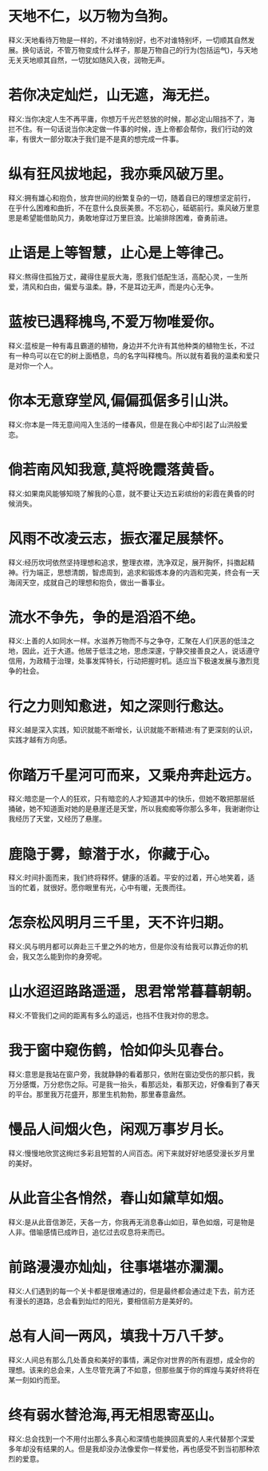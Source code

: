 # 天地不仁，以万物为刍狗。

释义:天地看待万物是一样的，不对谁特别好，也不对谁特别坏，一切顺其自然发展。换句话说，不管万物变成什么样子，那是万物自己的行为(包括运气)，与天地无关天地顺其自然，一切犹如随风入夜，润物无声。

# 若你决定灿烂，山无遮，海无拦。

释义:当你决定人生不再平庸，你想万千光芒怒放的时候，那必定山阻挡不了，海拦不住。有一句话说当你决定做一件事的时候，连上帝都会帮你，我们行动的效率，有很大一部分取决于我们是不是真的想完成一件事。

# 纵有狂风拔地起，我亦乘风破万里。

释义:拥有雄心和抱负，放弃世间的纷繁复杂的一切，随着自已的理想坚定前行，在乎什么困难和曲折，不在意什么良辰美景。不忘初心，砥砺前行。乘风破万里意思是希望能借助风力，勇敢地穿过万里巨浪。比喻排除困难，奋勇前进。

# 止语是上等智慧，止心是上等律己。

释义:熬得住孤独万丈，藏得住星辰大海，愿我们低配生活，高配心灵，一生所爱，清风和白由，偏爱与温柔。静，不是耳边无声，而是内心无争。

# 蓝桉已遇释槐鸟,不爱万物唯爱你。

释义:蓝桉是一种有毒且霸道的植物，身边并不允许有其他种类的植物生长，不过有一种鸟可以在它的树上面栖息，鸟的名字叫释槐鸟。所以就有着我的温柔和爱只是对你一个人。

# 你本无意穿堂风,偏偏孤倨多引山洪。

释义:你本是一阵无意间闯入生活的一缕春风，但是在我心中却引起了山洪般爱恋。

# 倘若南风知我意,莫将晚霞落黄昏。

释义:如果南风能够知晓了解我的心意，就不要让天边五彩缤纷的彩霞在黄昏的时候消失。

# 风雨不改凌云志，振衣濯足展禁怀。

释义:经历坎坷依然坚持理想和追求，整理衣襟，洗净双足，展开胸怀，抖擞起精神。行为端正，思想清朗，智虑周到，追求和锻炼本身的内涵和完美，终会有一天海阔天空，成就自己的理想和抱负，做出一番事业。

# 流水不争先，争的是滔滔不绝。

释义:上善的人如同水一样。水滋养万物而不与之争夺，汇聚在人们厌恶的低洼之地，因此，近于大道。他居于低洼之地，思虑深邃，宁静交接善良之人，说话遵守信用，为政精于治理，处事发挥特长，行动把握时机。适应当下极速发展与激烈竞争的社会。

# 行之力则知愈进，知之深则行愈达。

释义:越是深入实践，知识就能不断增长，认识就能不断精进:有了更深刻的认识，实践才越有方向感。

# 你踏万千星河可而来，又乘舟奔赴远方。

释义:暗恋是一个人的狂欢，只有暗恋的人才知道其中的快乐，但她不敢把那层纸捅破，她不知道面对她的是悬崖还是天堂，所以我痴痴等你那么多年，我谢谢你让我经历了天堂，又经历了悬崖。

# 鹿隐于雾，鲸潜于水，你藏于心。

释义:时间扑面而来，我们终将释怀。健康的活着。平安的过着，开心地笑着，适当的忙着，就很好。愿你眼里有光，心中有暖，无畏而往。

# 怎奈松风明月三千里，天不许归期。

释义:风与明月都可以奔赴三千里之外的地方，但是你没有给我可以靠近你的机会，我又怎么能到你的身旁呢。

# 山水迢迢路路遥遥，思君常常暮暮朝朝。

释义:不管我们之间的距离有多么的遥远，也挡不住我对你的思念。

# 我于窗中窥伤鹤，恰如仰头见春台。

释义:意思是我站在窗户旁，我就静静的看着那只，依附在窗边受伤的那只鹤，我万分感慨，万分悲伤之际。可是我一抬头，看那远处，看那天边，好像看到了春天的平台。那里我万花盛开，那里生机勃勃，那里春意盎然。

# 慢品人间烟火色，闲观万事岁月长。

释义:慢慢地欣赏这绚烂多彩且短暂的人间百态。闲下来就好好地感受漫长岁月里的美好。

# 从此音尘各悄然，春山如黛草如烟。

释义:是从此音信渺茫，天各一方，你我再无消息春山如旧，草色如烟，可是物是人非。借喻感情已成昨日，追忆过去叹息将来而已。

# 前路漫漫亦灿灿，往事堪堪亦瀾瀾。

释义:人们遇到的每一个关卡都是很难通过的，但是最终都会通过走下去，前方还有漫长的道路，总会看到灿烂的阳光，要相信前方是美好的。

# 总有人间一两风，填我十万八千梦。

释义:人间总有那么几处善良和美好的事情，满足你对世界的所有遐想，成全你的理想。该来的总会来，人生尽管充满了不如意，但那些属于你的辉煌与美好终将在某一刻如约而至。

# 终有弱水替沧海,再无相思寄巫山。

释义:总会找到一个不用付出那么多真心和深情也能换回真爱的人来代替那个深爱多年却没有结果的人。但是我却没办法像爱你一样爱他，再也感受不到当初那种浓烈的爱意。